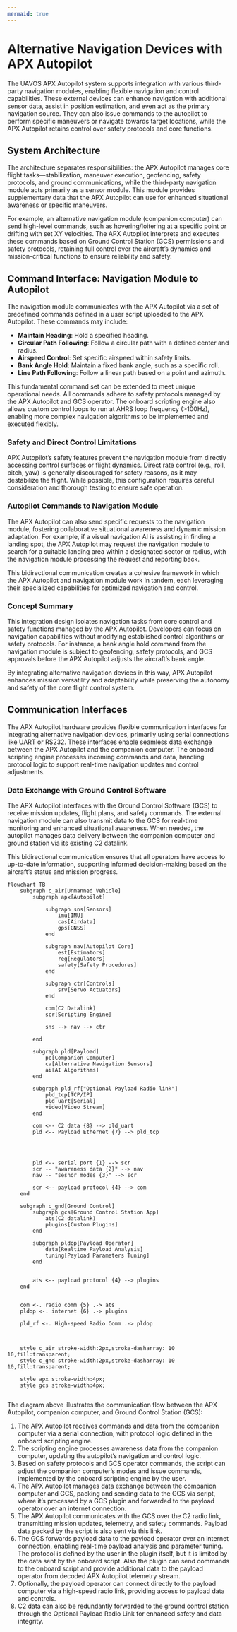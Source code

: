 ```yaml
---
mermaid: true
---
```


# Alternative Navigation Devices with APX Autopilot

The UAVOS APX Autopilot system supports integration with various third-party navigation modules, enabling flexible navigation and control capabilities. These external devices can enhance navigation with additional sensor data, assist in position estimation, and even act as the primary navigation source. They can also issue commands to the autopilot to perform specific maneuvers or navigate towards target locations, while the APX Autopilot retains control over safety protocols and core functions.

## System Architecture

The architecture separates responsibilities: the APX Autopilot manages core flight tasks—stabilization, maneuver execution, geofencing, safety protocols, and ground communications, while the third-party navigation module acts primarily as a sensor module. This module provides supplementary data that the APX Autopilot can use for enhanced situational awareness or specific maneuvers.

For example, an alternative navigation module (companion computer) can send high-level commands, such as hovering/loitering at a specific point or drifting with set XY velocities. The APX Autopilot interprets and executes these commands based on Ground Control Station (GCS) permissions and safety protocols, retaining full control over the aircraft’s dynamics and mission-critical functions to ensure reliability and safety.

## Command Interface: Navigation Module to Autopilot

The navigation module communicates with the APX Autopilot via a set of predefined commands defined in a user script uploaded to the APX Autopilot. These commands may include:

- **Maintain Heading**: Hold a specified heading.
- **Circular Path Following**: Follow a circular path with a defined center and radius.
- **Airspeed Control**: Set specific airspeed within safety limits.
- **Bank Angle Hold**: Maintain a fixed bank angle, such as a specific roll.
- **Line Path Following**: Follow a linear path based on a point and azimuth.

This fundamental command set can be extended to meet unique operational needs. All commands adhere to safety protocols managed by the APX Autopilot and GCS operator. The onboard scripting engine also allows custom control loops to run at AHRS loop frequency (>100Hz), enabling more complex navigation algorithms to be implemented and executed flexibly.

### Safety and Direct Control Limitations

APX Autopilot’s safety features prevent the navigation module from directly accessing control surfaces or flight dynamics. Direct rate control (e.g., roll, pitch, yaw) is generally discouraged for safety reasons, as it may destabilize the flight. While possible, this configuration requires careful consideration and thorough testing to ensure safe operation.

### Autopilot Commands to Navigation Module

The APX Autopilot can also send specific requests to the navigation module, fostering collaborative situational awareness and dynamic mission adaptation. For example, if a visual navigation AI is assisting in finding a landing spot, the APX Autopilot may request the navigation module to search for a suitable landing area within a designated sector or radius, with the navigation module processing the request and reporting back.

This bidirectional communication creates a cohesive framework in which the APX Autopilot and navigation module work in tandem, each leveraging their specialized capabilities for optimized navigation and control.

### Concept Summary

This integration design isolates navigation tasks from core control and safety functions managed by the APX Autopilot. Developers can focus on navigation capabilities without modifying established control algorithms or safety protocols. For instance, a bank angle hold command from the navigation module is subject to geofencing, safety protocols, and GCS approvals before the APX Autopilot adjusts the aircraft’s bank angle.

By integrating alternative navigation devices in this way, APX Autopilot enhances mission versatility and adaptability while preserving the autonomy and safety of the core flight control system.

## Communication Interfaces

The APX Autopilot hardware provides flexible communication interfaces for integrating alternative navigation devices, primarily using serial connections like UART or RS232. These interfaces enable seamless data exchange between the APX Autopilot and the companion computer. The onboard scripting engine processes incoming commands and data, handling protocol logic to support real-time navigation updates and control adjustments.

### Data Exchange with Ground Control Software

The APX Autopilot interfaces with the Ground Control Software (GCS) to receive mission updates, flight plans, and safety commands. The external navigation module can also transmit data to the GCS for real-time monitoring and enhanced situational awareness. When needed, the autopilot manages data delivery between the companion computer and ground station via its existing C2 datalink.

This bidirectional communication ensures that all operators have access to up-to-date information, supporting informed decision-making based on the aircraft’s status and mission progress.

```mermaid
flowchart TB
    subgraph c_air[Unmanned Vehicle]
        subgraph apx[Autopilot]

            subgraph sns[Sensors]
                imu[IMU]
                cas[Airdata]
                gps[GNSS]
            end

            subgraph nav[Autopilot Core]
                est[Estimators]
                reg[Regulators]
                safety[Safety Procedures]
            end

            subgraph ctr[Controls]
                srv[Servo Actuators]
            end

            com(C2 Datalink)
            scr[Scripting Engine]

            sns --> nav --> ctr

        end
        
        subgraph pld[Payload]
            pc[Companion Computer]
            cv[Alternative Navigation Sensors]
            ai[AI Algorithms]
        end

        subgraph pld_rf["Optional Payload Radio link"]
            pld_tcp[TCP/IP]
            pld_uart[Serial]
            video[Video Stream]
        end
        
        com <-- C2 data {8} --> pld_uart
        pld <-- Payload Ethernet {7} --> pld_tcp




        pld <-- serial port {1} --> scr
        scr -- "awareness data {2}" --> nav
        nav -- "sesnor modes {3}" --> scr

        scr <-- payload protocol {4} --> com
    end

    subgraph c_gnd[Ground Control]
        subgraph gcs[Ground Control Station App]
            ats(C2 datalink)
            plugins[Custom Plugins]
        end

        subgraph pldop[Payload Operator]
            data[Realtime Payload Analysis]
            tuning[Payload Parameters Tuning]
        end


        ats <-- payload protocol {4} --> plugins
    end


    com <-. radio comm {5} .-> ats
    pldop <-. internet {6} .-> plugins

    pld_rf <-. High-speed Radio Comm .-> pldop



    style c_air stroke-width:2px,stroke-dasharray: 10 10,fill:transparent;
    style c_gnd stroke-width:2px,stroke-dasharray: 10 10,fill:transparent;

    style apx stroke-width:4px;
    style gcs stroke-width:4px;


```

The diagram above illustrates the communication flow between the APX Autopilot, companion computer, and Ground Control Station (GCS):

1. The APX Autopilot receives commands and data from the companion computer via a serial connection, with protocol logic defined in the onboard scripting engine.
2. The scripting engine processes awareness data from the companion computer, updating the autopilot’s navigation and control logic.
3. Based on safety protocols and GCS operator commands, the script can adjust the companion computer’s modes and issue commands, implemented by the onboard scripting engine by the user.
4. The APX Autopilot manages data exchange between the companion computer and GCS, packing and sending data to the GCS via script, where it’s processed by a GCS plugin and forwarded to the payload operator over an internet connection.
5. The APX Autopilot communicates with the GCS over the C2 radio link, transmitting mission updates, telemetry, and safety commands. Payload data packed by the script is also sent via this link.
6. The GCS forwards payload data to the payload operator over an internet connection, enabling real-time payload analysis and parameter tuning. The protocol is defined by the user in the plugin itself, but it is limited by the data sent by the onboard script. Also the plugin can send commands to the onboard script and provide additional data to the payload operator from decoded APX Autopilot telemetry stream.
7. Optionally, the payload operator can connect directly to the payload computer via a high-speed radio link, providing access to payload data and controls.
8. C2 data can also be redundantly forwarded to the ground control station through the Optional Payload Radio Link for enhanced safety and data integrity.
